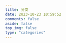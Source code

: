 ```yaml
---
title: 分类
date: 2023-10-23 10:59:52
comments: false
aside: false
top_img: false
type: "categories"
---
```


